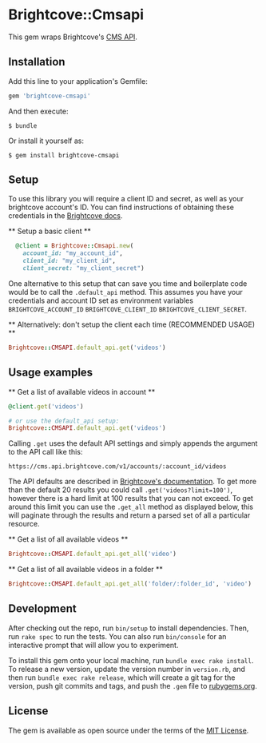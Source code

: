# Brightcove::Cmsapi

This gem wraps Brightcove's [CMS API](https://brightcovelearning.github.io/Brightcove-API-References/cms-api/v1/doc/index.html).

## Installation

Add this line to your application's Gemfile:

```ruby
gem 'brightcove-cmsapi'
```

And then execute:

    $ bundle

Or install it yourself as:

    $ gem install brightcove-cmsapi

## Setup 

To use this library you will require a client ID and secret, as well as your brightcove account's ID.
You can find instructions of obtaining these credentials in the [Brightcove docs](https://support.brightcove.com/managing-api-authentication-credentials).

** Setup a basic client **

```ruby
  @client = Brightcove::Cmsapi.new(
    account_id: "my_account_id",
    client_id: "my_client_id",
    client_secret: "my_client_secret")
```

One alternative to this setup that can save you time and boilerplate code would be to call the `.default_api` method.
This assumes you have your credentials and account ID set as environment variables `BRIGHTCOVE_ACCOUNT_ID` `BRIGHTCOVE_CLIENT_ID` `BRIGHTCOVE_CLIENT_SECRET`.

** Alternatively: don't setup the client each time (RECOMMENDED USAGE) **

```ruby
Brightcove::CMSAPI.default_api.get('videos')
```

## Usage examples

** Get a list of available videos in account **

```ruby
@client.get('videos')

# or use the default_api setup:
Brightcove::CMSAPI.default_api.get('videos')
```

Calling `.get` uses the default API settings and simply appends the argument to the API call like this:

`https://cms.api.brightcove.com/v1/accounts/:account_id/videos`

The API defaults are described in [Brightcove's documentation](https://brightcovelearning.github.io/Brightcove-API-References/cms-api/v1/doc/index.html).
To get more than the default 20 results you could call `.get('videos?limit=100')`, however there is a hard limit at 100 results that you can not exceed.
To get around this limit you can use the `.get_all` method as displayed below, this will paginate through the results and return a parsed set of all
a particular resource.

** Get a list of all available videos **

```ruby
Brightcove::CMSAPI.default_api.get_all('video')
```

** Get a list of all available videos in a folder **

```ruby
Brightcove::CMSAPI.default_api.get_all('folder/:folder_id', 'video')
```

## Development

After checking out the repo, run `bin/setup` to install dependencies. Then, run `rake spec` to run the tests. You can also run `bin/console` for an interactive prompt that will allow you to experiment.

To install this gem onto your local machine, run `bundle exec rake install`. To release a new version, update the version number in `version.rb`, and then run `bundle exec rake release`, which will create a git tag for the version, push git commits and tags, and push the `.gem` file to [rubygems.org](https://rubygems.org).

## License

The gem is available as open source under the terms of the [MIT License](http://opensource.org/licenses/MIT).

